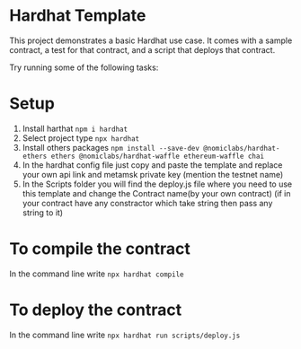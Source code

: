 # Hardhat Template

This project demonstrates a basic Hardhat use case. It comes with a sample contract, a test for that contract, and a script that deploys that contract.

Try running some of the following tasks:

# Setup

1. Install harthat
```npm i hardhat```
2. Select project type
```npx hardhat```
3. Install others packages
```npm install --save-dev @nomiclabs/hardhat-ethers ethers @nomiclabs/hardhat-waffle ethereum-waffle chai```
4. In the hardhat config file just copy and paste the template and replace your own api link and metamsk private key (mention the testnet name)
5. In the Scripts folder you will find the deploy.js file where you need to use this template and change the Contract name(by your own contract) (if in your contract have any constractor which take string then pass any string to it)

# To compile the contract
In the command line write
```npx hardhat compile```

# To deploy the contract
In the command line write
```npx hardhat run scripts/deploy.js```


